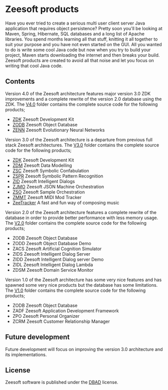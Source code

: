 Zeesoft products
================
Have you ever tried to create a serious multi user client server Java application that requires object persistence?
Pretty soon you'll be looking at Maven, Spring, Hibernate, SQL databases and a long list of Apache libraries.
You spend months learning all that stuff, knitting it all together to suit your purpose and you have not even started on the GUI.
All you wanted to do is write some cool Java code but now when you try to build your project, 
Maven starts downloading the internet and then breaks your build.
Zeesoft products are created to avoid all that noise and let you focus on writing that cool Java code.
 
Contents
--------
Version 4.0 of the Zeesoft architecture features major version 3.0 ZDK improvements and a complete rewrite of the version 2.0 database using the ZDK.
The <a href="https://github.com/DyzLecticus/Zeesoft/tree/master/V4.0">V4.0</a> folder contains the complete source code for the following products;
 * [ZDK](https://github.com/DyzLecticus/Zeesoft/blob/master/V4.0/ZDK/) Zeesoft Development Kit  
 * [ZODB](https://github.com/DyzLecticus/Zeesoft/blob/master/V4.0/ZODB/) Zeesoft Object Database  
 * [ZENN](https://github.com/DyzLecticus/Zeesoft/blob/master/V3.0/ZSC/) Zeesoft Evolutionary Neural Networks  

Version 3.0 of the Zeesoft architecture is a departure from previous full stack Zeesoft architectures.
The <a href="https://github.com/DyzLecticus/Zeesoft/tree/master/V3.0">V3.0</a> folder contains the complete source code for the following products;  
 * [ZDK](https://github.com/DyzLecticus/Zeesoft/blob/master/V3.0/ZDK/) Zeesoft Development Kit  
 * [ZDM](https://github.com/DyzLecticus/Zeesoft/blob/master/V3.0/ZDM/) Zeesoft Data Modelling  
 * [ZSC](https://github.com/DyzLecticus/Zeesoft/blob/master/V3.0/ZSC/) Zeesoft Symbolic Confabulation  
 * [ZSPR](https://github.com/DyzLecticus/Zeesoft/blob/master/V3.0/ZSPR/) Zeesoft Symbolic Pattern Recognition  
 * [ZID](https://github.com/DyzLecticus/Zeesoft/blob/master/V3.0/ZID/) Zeesoft Intelligent Dialogs  
 * [ZJMO](https://github.com/DyzLecticus/Zeesoft/blob/master/V3.0/ZJMO/) Zeesoft JSON Machine Orchestration  
 * [ZSO](https://github.com/DyzLecticus/Zeesoft/blob/master/V3.0/ZSO/) Zeesoft Sample Orchestration  
 * [ZMMT](https://github.com/DyzLecticus/Zeesoft/blob/master/V3.0/ZMMT/) Zeesoft MIDI Mod Tracker
 * [ZeeTracker](https://github.com/DyzLecticus/Zeesoft/blob/master/ZeeTracker/) A fast and fun way of composing music
 
Version 2.0 of the Zeesoft architecture features a complete rewrite of the database in order to provide better performance with less memory usage.
The <a href="https://github.com/DyzLecticus/Zeesoft/tree/master/V2.0">V2.0</a> folder contains the complete source code for the following products;
 * ZODB Zeesoft Object Database
 * ZODD Zeesoft Object Database Demo
 * ZACS Zeesoft Artificial Cognition Simulator
 * ZIDS Zeesoft Intelligent Dialog Server
 * ZIDD Zeesoft Intelligent Dialog server Demo
 * ZIDL Zeesoft Intelligent Dialog Lambda
 * ZDSM Zeesoft Domain Service Monitor

Version 1.0 of the Zeesoft architecture has some very nice features and has spawned some very nice products but the database has some limitations.
The <a href="https://github.com/DyzLecticus/Zeesoft/tree/master/V1.0">V1.0</a> folder contains the complete source code for the following products;
  * ZODB Zeesoft Object Database
  * ZADF Zeesoft Application Development Framework
  * ZPO	 Zeesoft Personal Organizer
  * ZCRM Zeesoft Customer Relationship Manager
 
Future development
------------------
Future development will focus on improving the version 3.0 architecture and its implementations.
  
License
-------
Zeesoft software is published under the <a href="http://www.dbad-license.org/">DBAD</a> license.
